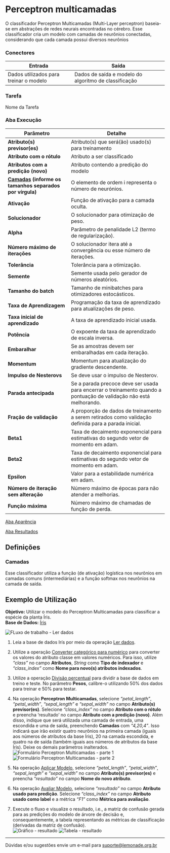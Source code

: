 # Perceptron multicamadas

O classificador Perceptron Multicamadas (Multi-Layer perceptron) baseia-se em abstrações de redes neurais encontradas no cérebro. Esse classificador cria um modelo com camadas de neurônios conectadas, considerando que cada camada possui diversos neurônios

### Conectores
| Entrada | Saída |
| --- | --- |
| Dados utilizados para treinar o modelo | Dados de saída e modelo do algoritmo de classificação |

### Tarefa
Nome da Tarefa

### Aba Execução
| Parâmetro | Detalhe |
| --- | --- |
| **Atributo(s) previsor(es)** | Atributo(s) que será(ão) usado(s) para treinamento |
| **Atributo com o rótulo** | Atributo a ser classificado |
| **Atributos com a predição (novo)** | Atributo contendo a predição do modelo |
| **[Camadas] (informe os tamanhos separados por vírgula)** | O elemento de ordem i representa o número de neurónios. |
| **Ativação** | Função de ativação para a camada oculta. |
| **Solucionador** | O solucionador para otimização de peso. |
| **Alpha** | Parâmetro de penalidade L2 (termo de regularização). |
| **Número máximo de iterações** | O solucionador itera até a convergência ou esse número de iterações. |
| **Tolerância** | Tolerância para a otimização. |
| **Semente** | Semente usada pelo gerador de números aleatórios. |
| **Tamanho do batch** | Tamanho de minibatches para otimizadores estocásticos. |
| **Taxa de Aprendizagem** | Programação da taxa de aprendizado para atualizações de peso. |
| **Taxa inicial de aprendizado** | A taxa de aprendizado inicial usada. |
| **Potência** | O expoente da taxa de aprendizado de escala inversa. |
| **Embaralhar** | Se as amostras devem ser embaralhadas em cada iteração. |
| **Momentum** | Momentum para atualização do gradiente descendente. |
| **Impulso de Nesterovs** | Se deve usar o impulso de Nesterov. |
| **Parada antecipada** | Se a parada precoce deve ser usada para encerrar o treinamento quando a pontuação de validação não está melhorando. |
| **Fração de validação** | A proporção de dados de treinamento a serem retirados como validação definida para a parada inicial. |
| **Beta1** | Taxa de decaimento exponencial para estimativas do segundo vetor de momento em adam. |
| **Beta2** | Taxa de decaimento exponencial para estimativas do segundo vetor de momento em adam. |
| **Epsilon** | Valor para a estabilidade numérica em adam. |
| **Número de iteração sem alteração** | Número máximo de épocas para não atender a melhorias.  |
| **Função máxima** | Número máximo de chamadas de função de perda. |

[Aba Aparência][1]

[Aba Resultados][2] 

## Definições
### Camadas
Esse classificador utiliza a função (de ativação) logística nos neurônios em camadas comuns (intermediárias) e a função softmax nos neurônios na camada de saída. 


## Exemplo de Utilização
**Objetivo:** Utilizar o modelo do Perceptron Multicamadas para classificar a espécie da planta Íris.\
**Base de Dados:** [Íris][3]

![FLuxo de trabalho - Ler dados](/img/sklearn/aprendizado_de_maquina/classificacao_perceptron_multicamadas/image4.png)

1. Leia a base de dados Irís por meio da operação [Ler dados][4].

2. Utilize a operação [Converter categórico para numérico][5] para converter os valores do atributo classe em valores numéricos. Para isso, utilize *“class”* no campo **Atributos**, *String* como **Tipo de indexador** e *“class_index”* como **Nome para novo(s) atributos indexados**.

3. Utilize a operação [Divisão percentual][6] para dividir a base de dados em treino e teste. No parâmetro **Pesos**, calibre-o utilizando 50% dos dados para treinar e 50% para testar.

4. Na operação **Perceptron Multicamadas**, selecione *“petal_length”*, *“petal_width”*, *“sepal_length”* e *“sepal_width”* no campo **Atributo(s) previsor(es)**. Selecione *“class_index”* no campo **Atributo com o rótulo** e preencha ‘resultado’ no campo **Atributo com a predição (novo)**. Além disso, indique que será utilizada uma camada de entrada, uma escondida e uma de saída, preenchendo **Camadas** com *“4,20,4”*. Isso indicará que irão existir quatro neurônios na primeira camada (iguais aos números de atributos da base Íris), 20 na camada escondida, e quatro na de saída (também iguais aos números de atributos da base Íris). Deixe os demais parâmetros inalterados.\
![Formulário Perceptron Multicamadas - parte 1](/img/sklearn/aprendizado_de_maquina/classificacao_perceptron_multicamadas/image3.png)
![Formulário Perceptron Multicamadas - parte 2](/img/sklearn/aprendizado_de_maquina/classificacao_perceptron_multicamadas/image2.png)

5. Na operação [Aplicar Modelo][7], selecione *“petal_length”*, *“petal_width”*, *“sepal_length”* e *“sepal_width”* no campo **Atributo(s) previsor(es)** e preencha *“resultado”* no campo **Nome do novo atributo**. 

6. Na operação [Avaliar Modelo][8], selecione *“resultado”* no campo **Atributo usado para predição**. Selecione *“class_index”* no campo **Atributo usado como label** e a métrica *“F1”* como **Métrica para avaliação**.

7. Execute o fluxo e visualize o resultado, i.e., a matriz de confusão gerada para as predições do modelo de árvore de decisão e, consequentemente, a tabela representando as métricas de classificação (derivadas da matriz de confusão).\
![Gráfico - resultado](/img/sklearn/aprendizado_de_maquina/classificacao_perceptron_multicamadas/image1.png)
![Tabela - resultado](/img/sklearn/aprendizado_de_maquina/classificacao_perceptron_multicamadas/image5.png)

---
Dúvidas e/ou sugestões envie um e-mail para suporte@lemonade.org.br

[Camadas]: #camadas
[1]: /pt-br/sklearn/documentacao-geral/aba-aparencia.html
[2]: /pt-br/sklearn/documentacao-geral/aba-resultados.html
[3]: /pt-br/sklearn/base-de-dados/#iris
[4]: /pt-br/sklearn/entrada-e-saida/ler-dados.html
[5]: /pt-br/sklearn/pre-processamento-de-dados/representacao-de-atributos-converter-categorico-para-numerico.html
[6]: /pt-br/sklearn/pre-processamento-de-dados/amostragem-divisao-percentual.html
[7]: /pt-br/sklearn/modelo-e-avaliacao/aplicar-modelo.html
[8]: /pt-br/sklearn/modelo-e-avaliacao/avaliar-modelo.html